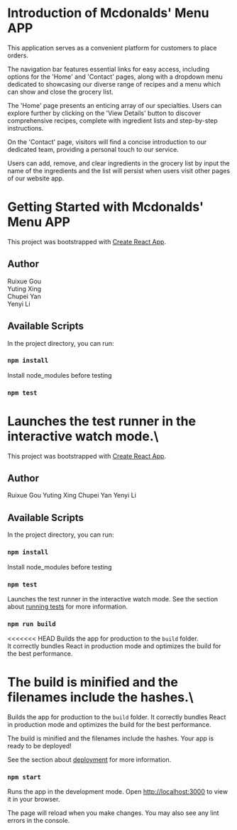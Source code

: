 # Introduction of Mcdonalds' Menu APP
This application serves as a convenient platform for customers to place orders.

The navigation bar features essential links for easy access, including options for the 'Home' and 'Contact' pages, along with a dropdown menu dedicated to showcasing our diverse range of recipes and a menu which can show and close the grocery list.

The 'Home' page presents an enticing array of our specialties. Users can explore further by clicking on the 'View Details' button to discover comprehensive recipes, complete with ingredient lists and step-by-step instructions.

On the 'Contact' page, visitors will find a concise introduction to our dedicated team, providing a personal touch to our service.

Users can add, remove, and clear ingredients in the grocery list by input the name of the ingredients and the list will persist when users visit other pages of our website app.

# Getting Started with Mcdonalds' Menu APP
This project was bootstrapped with [Create React App](https://github.com/facebook/create-react-app).

## Author    
Ruixue Gou  
Yuting Xing  
Chupei Yan        
Yenyi Li   

## Available Scripts

In the project directory, you can run:

### `npm install`
Install node_modules before testing


### `npm test`

Launches the test runner in the interactive watch mode.\
=======

[](https://github.com/cuupuu/cosi-103a/blob/main/README.md#getting-started-with-mcdonalds-menu-app)

This project was bootstrapped with [Create React App](https://github.com/facebook/create-react-app).

## Author

[](https://github.com/cuupuu/cosi-103a/blob/main/README.md#author)

Ruixue Gou
Yuting Xing
Chupei Yan
Yenyi Li

## Available Scripts

[](https://github.com/cuupuu/cosi-103a/blob/main/README.md#available-scripts)

In the project directory, you can run:

### `npm install`

[](https://github.com/cuupuu/cosi-103a/blob/main/README.md#npm-install)

Install node_modules before testing

### `npm test`

[](https://github.com/cuupuu/cosi-103a/blob/main/README.md#npm-test)

Launches the test runner in the interactive watch mode.
See the section about [running tests](https://facebook.github.io/create-react-app/docs/running-tests) for more information.

### `npm run build`

<<<<<<< HEAD
Builds the app for production to the `build` folder.\
It correctly bundles React in production mode and optimizes the build for the best performance.

The build is minified and the filenames include the hashes.\
=======
[](https://github.com/cuupuu/cosi-103a/blob/main/README.md#npm-run-build)

Builds the app for production to the `build` folder.
It correctly bundles React in production mode and optimizes the build for the best performance.

The build is minified and the filenames include the hashes.
Your app is ready to be deployed!

See the section about [deployment](https://facebook.github.io/create-react-app/docs/deployment) for more information.

### `npm start`


Runs the app in the development mode.
Open [http://localhost:3000](http://localhost:3000/) to view it in your browser.

The page will reload when you make changes.
You may also see any lint errors in the console.

